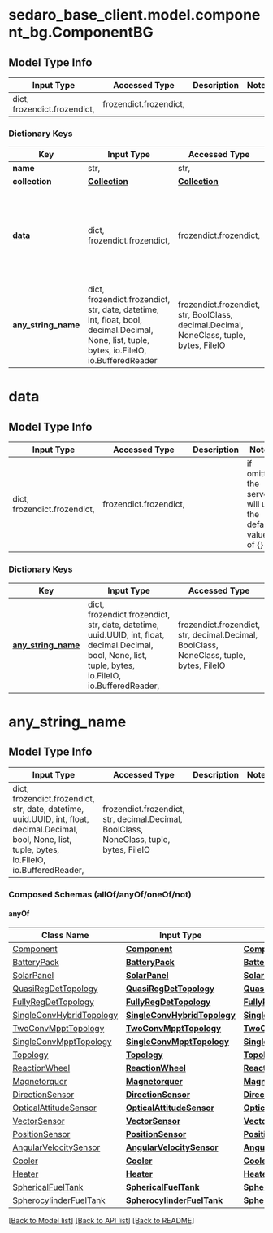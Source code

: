 # sedaro_base_client.model.component_bg.ComponentBG

## Model Type Info
Input Type | Accessed Type | Description | Notes
------------ | ------------- | ------------- | -------------
dict, frozendict.frozendict,  | frozendict.frozendict,  |  | 

### Dictionary Keys
Key | Input Type | Accessed Type | Description | Notes
------------ | ------------- | ------------- | ------------- | -------------
**name** | str,  | str,  |  | [optional] 
**collection** | [**Collection**](Collection.md) | [**Collection**](Collection.md) |  | [optional] 
**[data](#data)** | dict, frozendict.frozendict,  | frozendict.frozendict,  |  | [optional] if omitted the server will use the default value of {}
**any_string_name** | dict, frozendict.frozendict, str, date, datetime, int, float, bool, decimal.Decimal, None, list, tuple, bytes, io.FileIO, io.BufferedReader | frozendict.frozendict, str, BoolClass, decimal.Decimal, NoneClass, tuple, bytes, FileIO | any string name can be used but the value must be the correct type | [optional]

# data

## Model Type Info
Input Type | Accessed Type | Description | Notes
------------ | ------------- | ------------- | -------------
dict, frozendict.frozendict,  | frozendict.frozendict,  |  | if omitted the server will use the default value of {}

### Dictionary Keys
Key | Input Type | Accessed Type | Description | Notes
------------ | ------------- | ------------- | ------------- | -------------
**[any_string_name](#any_string_name)** | dict, frozendict.frozendict, str, date, datetime, uuid.UUID, int, float, decimal.Decimal, bool, None, list, tuple, bytes, io.FileIO, io.BufferedReader,  | frozendict.frozendict, str, decimal.Decimal, BoolClass, NoneClass, tuple, bytes, FileIO | any string name can be used but the value must be the correct type | [optional] 

# any_string_name

## Model Type Info
Input Type | Accessed Type | Description | Notes
------------ | ------------- | ------------- | -------------
dict, frozendict.frozendict, str, date, datetime, uuid.UUID, int, float, decimal.Decimal, bool, None, list, tuple, bytes, io.FileIO, io.BufferedReader,  | frozendict.frozendict, str, decimal.Decimal, BoolClass, NoneClass, tuple, bytes, FileIO |  | 

### Composed Schemas (allOf/anyOf/oneOf/not)
#### anyOf
Class Name | Input Type | Accessed Type | Description | Notes
------------- | ------------- | ------------- | ------------- | -------------
[Component](Component.md) | [**Component**](Component.md) | [**Component**](Component.md) |  | 
[BatteryPack](BatteryPack.md) | [**BatteryPack**](BatteryPack.md) | [**BatteryPack**](BatteryPack.md) |  | 
[SolarPanel](SolarPanel.md) | [**SolarPanel**](SolarPanel.md) | [**SolarPanel**](SolarPanel.md) |  | 
[QuasiRegDetTopology](QuasiRegDetTopology.md) | [**QuasiRegDetTopology**](QuasiRegDetTopology.md) | [**QuasiRegDetTopology**](QuasiRegDetTopology.md) |  | 
[FullyRegDetTopology](FullyRegDetTopology.md) | [**FullyRegDetTopology**](FullyRegDetTopology.md) | [**FullyRegDetTopology**](FullyRegDetTopology.md) |  | 
[SingleConvHybridTopology](SingleConvHybridTopology.md) | [**SingleConvHybridTopology**](SingleConvHybridTopology.md) | [**SingleConvHybridTopology**](SingleConvHybridTopology.md) |  | 
[TwoConvMpptTopology](TwoConvMpptTopology.md) | [**TwoConvMpptTopology**](TwoConvMpptTopology.md) | [**TwoConvMpptTopology**](TwoConvMpptTopology.md) |  | 
[SingleConvMpptTopology](SingleConvMpptTopology.md) | [**SingleConvMpptTopology**](SingleConvMpptTopology.md) | [**SingleConvMpptTopology**](SingleConvMpptTopology.md) |  | 
[Topology](Topology.md) | [**Topology**](Topology.md) | [**Topology**](Topology.md) |  | 
[ReactionWheel](ReactionWheel.md) | [**ReactionWheel**](ReactionWheel.md) | [**ReactionWheel**](ReactionWheel.md) |  | 
[Magnetorquer](Magnetorquer.md) | [**Magnetorquer**](Magnetorquer.md) | [**Magnetorquer**](Magnetorquer.md) |  | 
[DirectionSensor](DirectionSensor.md) | [**DirectionSensor**](DirectionSensor.md) | [**DirectionSensor**](DirectionSensor.md) |  | 
[OpticalAttitudeSensor](OpticalAttitudeSensor.md) | [**OpticalAttitudeSensor**](OpticalAttitudeSensor.md) | [**OpticalAttitudeSensor**](OpticalAttitudeSensor.md) |  | 
[VectorSensor](VectorSensor.md) | [**VectorSensor**](VectorSensor.md) | [**VectorSensor**](VectorSensor.md) |  | 
[PositionSensor](PositionSensor.md) | [**PositionSensor**](PositionSensor.md) | [**PositionSensor**](PositionSensor.md) |  | 
[AngularVelocitySensor](AngularVelocitySensor.md) | [**AngularVelocitySensor**](AngularVelocitySensor.md) | [**AngularVelocitySensor**](AngularVelocitySensor.md) |  | 
[Cooler](Cooler.md) | [**Cooler**](Cooler.md) | [**Cooler**](Cooler.md) |  | 
[Heater](Heater.md) | [**Heater**](Heater.md) | [**Heater**](Heater.md) |  | 
[SphericalFuelTank](SphericalFuelTank.md) | [**SphericalFuelTank**](SphericalFuelTank.md) | [**SphericalFuelTank**](SphericalFuelTank.md) |  | 
[SpherocylinderFuelTank](SpherocylinderFuelTank.md) | [**SpherocylinderFuelTank**](SpherocylinderFuelTank.md) | [**SpherocylinderFuelTank**](SpherocylinderFuelTank.md) |  | 

[[Back to Model list]](../../README.md#documentation-for-models) [[Back to API list]](../../README.md#documentation-for-api-endpoints) [[Back to README]](../../README.md)

